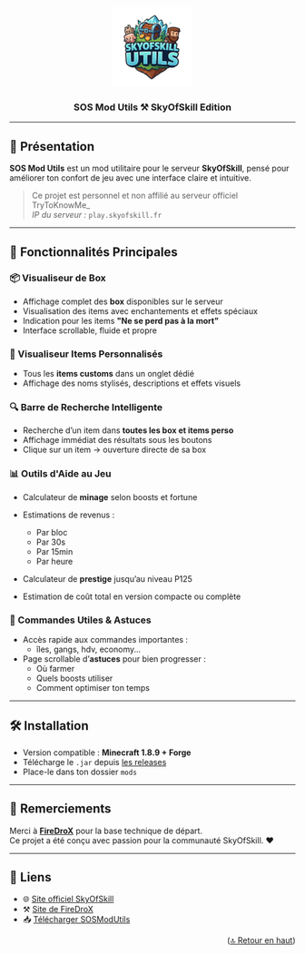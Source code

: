 <a name="readme-top"></a>

<div align="center">
  <img src="src/assets/logo.png" alt="SkyOfSkill" width="140">
  <h3>SOS Mod Utils ⚒️ SkyOfSkill Edition</h3>
</div>

---

## 🧩 Présentation

**SOS Mod Utils** est un mod utilitaire pour le serveur **SkyOfSkill**, pensé pour améliorer ton confort de jeu avec une interface claire et intuitive.

> Ce projet est personnel et non affilié au serveur officiel TryToKnowMe\_  
> _IP du serveur :_ `play.skyofskill.fr`

---

## 🚀 Fonctionnalités Principales

### 📦 Visualiseur de Box

- Affichage complet des **box** disponibles sur le serveur
- Visualisation des items avec enchantements et effets spéciaux
- Indication pour les items **"Ne se perd pas à la mort"**
- Interface scrollable, fluide et propre

### 👤 Visualiseur Items Personnalisés

- Tous les **items customs** dans un onglet dédié
- Affichage des noms stylisés, descriptions et effets visuels

### 🔍 Barre de Recherche Intelligente

- Recherche d’un item dans **toutes les box et items perso**
- Affichage immédiat des résultats sous les boutons
- Clique sur un item → ouverture directe de sa box

### 📊 Outils d'Aide au Jeu

- Calculateur de **minage** selon boosts et fortune
- Estimations de revenus :

  - Par bloc
  - Par 30s
  - Par 15min
  - Par heure

- Calculateur de **prestige** jusqu’au niveau P125
- Estimation de coût total en version compacte ou complète

### 📜 Commandes Utiles & Astuces

- Accès rapide aux commandes importantes :
  - îles, gangs, hdv, economy...
- Page scrollable d’**astuces** pour bien progresser :
  - Où farmer
  - Quels boosts utiliser
  - Comment optimiser ton temps

---

## 🛠️ Installation

- Version compatible : **Minecraft 1.8.9 + Forge**
- Télécharge le `.jar` depuis [les releases](https://github.com/Summxx/skyofskill/releases)
- Place-le dans ton dossier `mods`

---

## 💬 Remerciements

Merci à **[FireDroX](https://github.com/FireDroX/skyofskill)** pour la base technique de départ.  
Ce projet a été conçu avec passion pour la communauté SkyOfSkill. ❤️

---

## 🔗 Liens

- 🌐 [Site officiel SkyOfSkill](https://skyofskill.fr/)
- ⚒️ [Site de FireDroX](https://firedrox.github.io/skyofskill/)
- 📥 [Télécharger SOSModUtils](https://github.com/Summxx/skyofskill/releases)

<p align="right">(<a href="#readme-top">🔝 Retour en haut</a>)</p>

